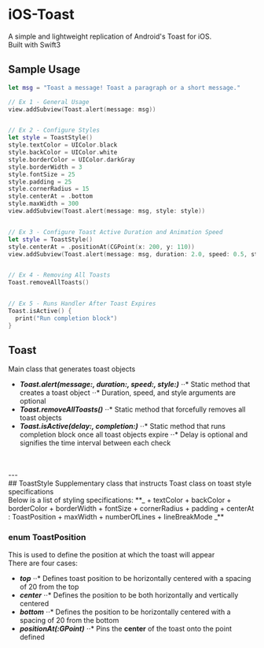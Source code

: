 # iOS-Toast
A simple and lightweight replication of Android's Toast for iOS. <br/>
Built with Swift3

## Sample Usage

```swift
let msg = "Toast a message! Toast a paragraph or a short message."

// Ex 1 - General Usage
view.addSubview(Toast.alert(message: msg))


// Ex 2 - Configure Styles
let style = ToastStyle()
style.textColor = UIColor.black
style.backColor = UIColor.white
style.borderColor = UIColor.darkGray
style.borderWidth = 3
style.fontSize = 25
style.padding = 25
style.cornerRadius = 15
style.centerAt = .bottom
style.maxWidth = 300
view.addSubview(Toast.alert(message: msg, style: style))


// Ex 3 - Configure Toast Active Duration and Animation Speed
let style = ToastStyle()
style.centerAt = .positionAt(CGPoint(x: 200, y: 110))
view.addSubview(Toast.alert(message: msg, duration: 2.0, speed: 0.5, style: style))


// Ex 4 - Removing All Toasts
Toast.removeAllToasts()


// Ex 5 - Runs Handler After Toast Expires
Toast.isActive() {
  print("Run completion block")
}
```

## Toast
Main class that generates toast objects
+ **_Toast.alert(message:, duration:, speed:, style:)_**
⋅⋅* Static method that creates a toast object
⋅⋅* Duration, speed, and style arguments are optional
+ **_Toast.removeAllToasts()_**
⋅⋅* Static method that forcefully removes all toast objects
+ **_Toast.isActive(delay:, completion:)_**
⋅⋅* Static method that runs completion block once all toast objects expire
⋅⋅* Delay is optional and signifies the time interval between each check
<br>
<br>
---

<br>
## ToastStyle
Supplementary class that instructs Toast class on toast style specifications <br>
Below is a list of styling specifications:
**_ + textColor
+ backColor
+ borderColor
+ borderWidth
+ fontSize
+ cornerRadius
+ padding
+ centerAt : ToastPosition
+ maxWidth
+ numberOfLines
+ lineBreakMode _**
<br>

### enum ToastPosition
This is used to define the position at which the toast will appear <br>
There are four cases:
+ **_top_**
⋅⋅* Defines toast position to be horizontally centered with a spacing of 20 from the top
+ **_center_**
⋅⋅* Defines the position to be both horizontally and vertically centered
+ **_bottom_**
⋅⋅* Defines the position to be horizontally centered with a spacing of 20 from the bottom
+ **_positionAt(:GPoint)_**
⋅⋅* Pins the **center** of the toast onto the point defined


